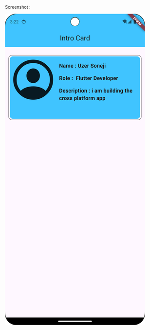 Screenshot : 

![alt_img](https://github.com/Uzer0001/assingment2/blob/53472e86badded4924b992280276389948b2755c/Screenshot_20250918_152228.png)
